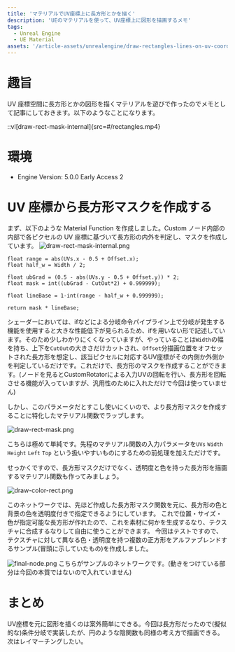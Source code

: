 ```yaml
---
title: 'マテリアルでUV座標上に長方形とかを描く'
description: 'UEのマテリアルを使って、UV座標上に図形を描画するメモ'
tags:
  - Unreal Engine
  - UE Material
assets: '/article-assets/unrealengine/draw-rectangles-lines-on-uv-coords'
---
```


# 趣旨

UV 座標空間に長方形とかの図形を描くマテリアルを遊びで作ったのでメモとして記事にしておきます。以下のようなことになります。

::vl[draw-rect-mask-internal]{src=#/rectangles.mp4}

# 環境

- Engine Version: 5.0.0 Early Access 2

# UV 座標から長方形マスクを作成する

まず、以下のような Material Function を作成しました。Custom ノード内部の内部で各ピクセルの UV 座標に基づいて長方形の内外を判定し、マスクを作成しています。
![draw-rect-mask-internal.png](#/draw-rect-mask-internal.png)

```hlsl title="Custom Nodeのコード"
float range = abs(UVs.x - 0.5 + Offset.x);
float half_w = Width / 2;

float ubGrad = (0.5 - abs(UVs.y - 0.5 + Offset.y)) * 2;
float mask = int((ubGrad - CutOut*2) + 0.999999);

float lineBase = 1-int(range - half_w + 0.999999);

return mask * lineBase;
```

シェーダーにおいては、ifなどによる分岐命令パイプライン上で分岐が発生する機能を使用すると大きな性能低下が見られるため、ifを用いない形で記述しています。そのため少しわかりにくくなっていますが、やっていることは`Width`の幅を持ち、上下を`CutOut`の大きさだけカットされ、`Offset`分描画位置をオフセットされた長方形を想定し、該当ピクセルに対応するUV座標がその内側か外側かを判定しているだけです。これだけで、長方形のマスクを作成することができます。(ノードを見るとCustomRotatorによる入力UVの回転を行い、長方形を回転させる機能が入っていますが、汎用性のために入れただけで今回は使っていません)

しかし、このパラメータだとすこし使いにくいので、より長方形マスクを作成することに特化したマテリアル関数でラップします。

![draw-rect-mask.png](#/draw-rect-mask.png)

こちらは極めて単純です。先程のマテリアル関数の入力パラメータを`UVs` `Width` `Height` `Left` `Top` という扱いやすいものにするための前処理を加えただけです。

せっかくですので、長方形マスクだけでなく、透明度と色を持った長方形を描画するマテリアル関数も作ってみましょう。

![draw-color-rect.png](#/draw-color-rect.png)

このネットワークでは、先ほど作成した長方形マスク関数を元に、長方形の色と背景の色を透明度付きで指定できるようにしています。
これで位置・サイズ・色が指定可能な長方形が作れたので、これを素材に何かを生成するなり、テクスチャに合成するなりして自由に使うことができます。
今回はテストですので、テクスチャに対して異なる色・透明度を持つ複数の正方形をアルファブレンドするサンプル(冒頭に示していたもの)を作成しました。

![final-node.png](#/final-node.png)
こちらがサンプルのネットワークです。(動きをつけている部分は今回の本質ではないので入れていません)


# まとめ
UV座標を元に図形を描くのは案外簡単にできる。今回は長方形だったので(擬似的な)条件分岐で実装したが、円のような陰関数も同様の考え方で描画できる。次はレイマーチングしたい。
